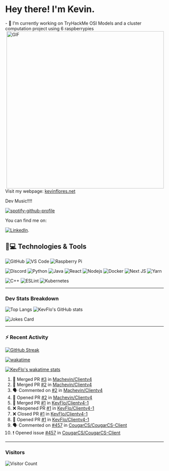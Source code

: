 
<h1> Hey there! I'm Kevin.</h1>
- 🌱 I’m currently working on TryHackMe OSI Models and a cluster computation project using 6 raspberrypies
<img align="right" alt="GIF" src="https://media1.giphy.com/media/YQitE4YNQNahy/giphy.gif?cid=790b761138a5421780f34de8e73ed6bc1437ef874f0d95c8&rid=giphy.gif&ct=g" width="500"/>

Visit my webpage: [kevinflores.net](https://kevinflores.net/)

Dev Music!!!! 

[![spotify-github-profile](https://spotify-github-profile.vercel.app/api/view?uid=knightheart13&cover_image=true&theme=novatorem&bar_color=2eff62&bar_color_cover=false)](https://github.com/kittinan/spotify-github-profile)


You can find me on:


 [![LinkedIn][3.2]][3].

<!-- Icons -->

[3.2]: https://i.imgur.com/IwuydvD.png (LinkedIn icon without padding)

<!-- Links to your social media accounts -->

[3]: https://www.linkedin.com/in/flores-kevin/



## 🚀💻 Technologies & Tools

![GitHub](https://img.shields.io/badge/-GitHub-181717?style=for-the-badge&logo=github)
![VS Code](https://img.shields.io/badge/-VS%20Code-007ACC?style=for-the-badge&logo=visual-studio-code)
![Raspberry Pi](https://img.shields.io/badge/-Raspberry%20Pi-C51A4A?style=for-the-badge&logo=Raspberry-Pi)

![Discord](https://img.shields.io/badge/Discord-black?style=for-the-badge&logo=discord)
![Python](https://img.shields.io/badge/-Python-black?style=for-the-badge&logo=Python)
![Java](https://img.shields.io/badge/Java-orange?style=for-the-badge&logo=java)
![React](https://img.shields.io/badge/react-%2320232a.svg?style=for-the-badge&logo=react&logoColor=%2361DAFB)
![Nodejs](https://img.shields.io/badge/-Nodejs-black?style=for-the-badge&logo=Node.js)
![Docker](https://img.shields.io/badge/-Docker-black?style=for-the-badge&logo=docker)
![Next JS](https://img.shields.io/badge/Next-black?style=for-the-badge&logo=next.js&logoColor=white)
![Yarn](https://img.shields.io/badge/yarn-%232C8EBB.svg?style=for-the-badge&logo=yarn&logoColor=white)

![C++](https://img.shields.io/badge/c++-%2300599C.svg?style=for-the-badge&logo=c%2B%2B&logoColor=white)
![ESLint](https://img.shields.io/badge/ESLint-4B3263?style=for-the-badge&logo=eslint&logoColor=white)
![Kubernetes](https://img.shields.io/badge/kubernetes-%23326ce5.svg?style=for-the-badge&logo=kubernetes&logoColor=white)

---

### Dev Stats Breakdown
![Top Langs](https://github-readme-stats-kevflo.vercel.app/api/top-langs/?username=KevFlo&langs_count=5&show_icons=true&theme=nord)  ![KevFlo's GitHub stats](https://github-readme-stats-kevflo.vercel.app/api?username=KevFlo&count_private=true&hide=stars&show_icons=true&theme=nord) 

![Jokes Card](https://readme-jokes.vercel.app/api)

---

### :zap: Recent Activity

[![GitHub Streak](https://github-readme-streak-stats.herokuapp.com/?user=KevFlo&theme=nord)](https://git.io/streak-stats)

[![wakatime](https://wakatime.com/badge/user/c7e3d20a-4de4-483b-be5d-bd85f778b96b.svg)](https://wakatime.com/@c7e3d20a-4de4-483b-be5d-bd85f778b96b)

[![KevFlo's wakatime stats](https://github-readme-stats.vercel.app/api/wakatime?username=KevFlo&theme=nord)](https://github.com/anuraghazra/github-readme-stats)
<!--START_SECTION:activity-->
1. 🎉 Merged PR [#3](https://github.com/Machevin/Clientv4/pull/3) in [Machevin/Clientv4](https://github.com/Machevin/Clientv4)
2. 🎉 Merged PR [#2](https://github.com/Machevin/Clientv4/pull/2) in [Machevin/Clientv4](https://github.com/Machevin/Clientv4)
3. 🗣 Commented on [#2](https://github.com/Machevin/Clientv4/issues/2) in [Machevin/Clientv4](https://github.com/Machevin/Clientv4)
4. 💪 Opened PR [#2](https://github.com/Machevin/Clientv4/pull/2) in [Machevin/Clientv4](https://github.com/Machevin/Clientv4)
5. 🎉 Merged PR [#1](https://github.com/KevFlo/Clientv4-1/pull/1) in [KevFlo/Clientv4-1](https://github.com/KevFlo/Clientv4-1)
6. ❌ Reopened PR [#1](https://github.com/KevFlo/Clientv4-1/pull/1) in [KevFlo/Clientv4-1](https://github.com/KevFlo/Clientv4-1)
7. ❌ Closed PR [#1](https://github.com/KevFlo/Clientv4-1/pull/1) in [KevFlo/Clientv4-1](https://github.com/KevFlo/Clientv4-1)
8. 💪 Opened PR [#1](https://github.com/KevFlo/Clientv4-1/pull/1) in [KevFlo/Clientv4-1](https://github.com/KevFlo/Clientv4-1)
9. 🗣 Commented on [#457](https://github.com/CougarCS/CougarCS-Client/issues/457) in [CougarCS/CougarCS-Client](https://github.com/CougarCS/CougarCS-Client)
10. ❗️ Opened issue [#457](https://github.com/CougarCS/CougarCS-Client/issues/457) in [CougarCS/CougarCS-Client](https://github.com/CougarCS/CougarCS-Client)
<!--END_SECTION:activity-->

---
<!-- ![visitors](https://visitor-badge.glitch.me/badge?page_id=KevFlo.visitor&left_color=green&right_color=gray)
 -->

### Visitors

![Visitor Count](https://profile-counter.glitch.me/KevFlo/count.svg)


<!---
KevFlo/KevFlo is a ✨ special ✨ repository because its `README.md` (this file) appears on your GitHub profile.
You can click the Preview link to take a look at your changes.
--->
